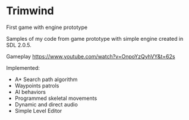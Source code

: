 # Trimwind
First game with engine prototype

Samples of my code from game prototype with simple engine created in SDL 2.0.5.


Gameplay
https://www.youtube.com/watch?v=OnpoYzQyhVY&t=62s

Implemented:
- A* Search path algorithm
- Waypoints patrols
- AI behaviors
- Programmed skeletal movements
- Dynamic and direct audio
- Simple Level Editor
